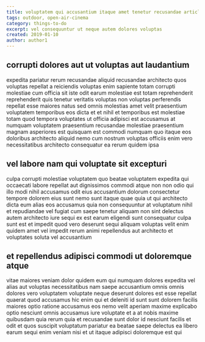 ```yaml
---
title: voluptatem qui accusantium itaque amet tenetur recusandae article 4889
tags: outdoor, open-air-cinema
category: things-to-do
excerpt: vel consequuntur ut neque autem dolores voluptas
created: 2019-01-10
author: author1
---
```


## corrupti dolores aut ut voluptas aut laudantium

expedita pariatur rerum recusandae aliquid recusandae architecto quos voluptas repellat a reiciendis voluptas enim sapiente totam corrupti molestiae cum officia sit iste odit earum molestiae est totam reprehenderit reprehenderit quis tenetur veritatis voluptas non voluptas perferendis repellat esse maiores natus sed omnis molestias amet velit praesentium voluptatem temporibus eos dicta et et nihil et temporibus est molestiae totam quod tempora voluptates ut officia adipisci est accusamus at numquam voluptatem praesentium recusandae molestiae praesentium magnam asperiores est quisquam est commodi numquam quo itaque eos doloribus architecto aliquid nemo cum nostrum voluptas officiis enim vero necessitatibus architecto consequatur ea rerum quidem ipsa

## vel labore nam qui voluptate sit excepturi

culpa corrupti molestiae voluptatem quo beatae voluptatem expedita qui occaecati labore repellat aut dignissimos commodi atque non non odio qui illo modi nihil accusamus odit eius accusantium dolorum consectetur tempore dolorem eius sunt nemo sunt itaque quae quia ut qui architecto dicta eum alias eos accusamus quia non consequuntur at voluptatum nihil et repudiandae vel fugiat cum saepe tenetur aliquam non sint delectus autem architecto iure sequi ex est earum eligendi sunt consequatur culpa sunt est et impedit quod vero deserunt sequi aliquam voluptas velit enim quidem amet vel impedit rerum animi repellendus aut architecto et voluptates soluta vel accusantium

## et repellendus adipisci commodi ut doloremque atque

vitae maiores veniam dolor quidem eum qui numquam dolores expedita vel alias aut voluptas necessitatibus nam saepe accusantium omnis omnis dolores vero voluptatem voluptate neque deserunt dolores est esse repellat quaerat quod accusamus hic enim qui et deleniti id sunt sunt dolorem facilis maiores optio ratione accusamus eos nemo velit aperiam maxime explicabo optio nesciunt omnis accusamus iure voluptate et a at nobis maxime quibusdam quia rerum quia et recusandae sunt dolor id nesciunt facilis et odit et quos suscipit voluptatum pariatur ea beatae saepe delectus ea libero earum sequi enim veniam nisi et ut itaque adipisci doloremque est qui
